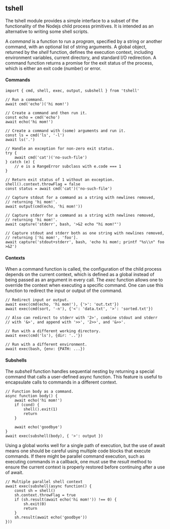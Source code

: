 ## tshell

The tshell module provides a simple interface to a subset of
the functionality of the Nodejs child process primitives. It is intended
as an alternative to writing some shell scripts.

A _command_ is a function to run a _program_, specified by a string or
another command, with an optional list of string arguments. A global object,
returned by the _shell_ function, defines the execution context, including
environment variables, current directory, and standard I/O redirection.
A command function returns a promise for the exit status of the process,
which is either an exit code (number) or error.

#### Commands
    import { cmd, shell, exec, output, subshell } from 'tshell'

    // Run a command.
    await cmd('echo')('hi mom!')

    // Create a command and then run it.
    const echo = cmd('echo')
    await echo('hi mom!')

    // Create a command with (some) arguments and run it.
    const ls = cmd('ls', '-l')
    await ls('.')

    // Handle an exception for non-zero exit status.
    try {
        await cmd('cat')('no-such-file')
    } catch (e) {
        // e is a RangeError subclass with e.code === 1
    }

    // Return exit status of 1 without an exception.
    shell().context.throwFlag = false
    const status = await cmd('cat')('no-such-file')

    // Capture stdout for a command as a string with newlines removed,
    // returning 'hi mom!'.
    await output(cmd(echo, 'hi mom!'))

    // Capture stderr for a command as a string with newlines removed,
    // returning 'hi mom!'.
    await capture('stderr', bash, '>&2 echo "hi mom!"')

    // Capture stdout and stderr both as one string with newlines removed,
    // returning ['hi mom!', 'foo'].
    await capture('stdout+stderr', bash, 'echo hi mom!; printf "%s\\n" foo >&2')

#### Contexts
When a command function is called, the configuration of the child process
depends on the current context, which is defined as a global instead of being
passed as an argument in every call. The _exec_ function allows one to override
the context when executing a specific command. One can use this function
to redirect the input or output of the command.

    // Redirect input or output.
    await exec(cmd(echo, 'hi mom!'), {'>': 'out.txt'})
    await exec(cmd(sort, '-n'), {'<': 'data.txt', '>': 'sorted.txt'})

    // Also can redirect to stderr with '2>', combine stdout and stderr
    // with '&>', and append with '>>', '2>>', and '&>>'.

    // Run with a different working directory.
    await exec(cmd('ls'), {dir: '..'})

    // Run with a different environment.
    await exec(bash, {env: {PATH: ...})

#### Subshells
The _subshell_ function handles sequential nesting by returning
a special command that calls a user-defined async function.
This feature is useful to encapsulate calls to commands in a different context.

    // Function body as a command.
    async function body() {
        await echo('hi mom!')
        if (cond) {
            shell().exit(1)
            return
        }

        await echo('goodbye')
    }
    await exec(subshell(body), { '>': output })

Using a global works well for a single path of execution, but the use of await
means one should be careful using multiple code blocks that execute commands.
If there might be parallel command execution,
such as executing commands in a callback,
one must use the _result_ method to ensure the current context
is properly restored before continuing after a use of await.

    // Multiple parallel shell context
    await exec(subshell(async function() {
        const sh = shell()
        sh.context.throwFlag = true
        if (sh.result(await echo('hi mom!')) !== 0) {
            sh.exit(0)
            return
        }
        sh.result(await echo('goodbye'))
    }))
